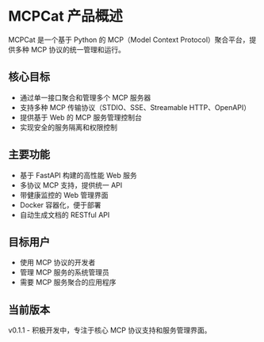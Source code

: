 # MCPCat 产品概述

MCPCat 是一个基于 Python 的 MCP（Model Context Protocol）聚合平台，提供多种 MCP 协议的统一管理和运行。

## 核心目标
- 通过单一接口聚合和管理多个 MCP 服务器
- 支持多种 MCP 传输协议（STDIO、SSE、Streamable HTTP、OpenAPI）
- 提供基于 Web 的 MCP 服务管理控制台
- 实现安全的服务隔离和权限控制

## 主要功能
- 基于 FastAPI 构建的高性能 Web 服务
- 多协议 MCP 支持，提供统一 API
- 带健康监控的 Web 管理界面
- Docker 容器化，便于部署
- 自动生成文档的 RESTful API

## 目标用户
- 使用 MCP 协议的开发者
- 管理 MCP 服务的系统管理员
- 需要 MCP 服务聚合的应用程序

## 当前版本
v0.1.1 - 积极开发中，专注于核心 MCP 协议支持和服务管理界面。